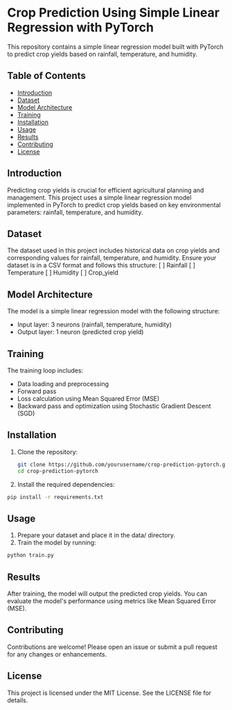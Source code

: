 # Crop Prediction Using Simple Linear Regression with PyTorch

This repository contains a simple linear regression model built with PyTorch to predict crop yields based on rainfall, temperature, and humidity.

## Table of Contents

- [Introduction](#introduction)
- [Dataset](#dataset)
- [Model Architecture](#model-architecture)
- [Training](#training)
- [Installation](#installation)
- [Usage](#usage)
- [Results](#results)
- [Contributing](#contributing)
- [License](#license)

## Introduction

Predicting crop yields is crucial for efficient agricultural planning and management. This project uses a simple linear regression model implemented in PyTorch to predict crop yields based on key environmental parameters: rainfall, temperature, and humidity.

## Dataset

The dataset used in this project includes historical data on crop yields and corresponding values for rainfall, temperature, and humidity. Ensure your dataset is in a CSV format and follows this structure:
[ ] Rainfall 
[ ] Temperature 
[ ] Humidity
[ ] Crop_yield


## Model Architecture

The model is a simple linear regression model with the following structure:

- Input layer: 3 neurons (rainfall, temperature, humidity)
- Output layer: 1 neuron (predicted crop yield)

## Training

The training loop includes:

- Data loading and preprocessing
- Forward pass
- Loss calculation using Mean Squared Error (MSE)
- Backward pass and optimization using Stochastic Gradient Descent (SGD)

## Installation

1. Clone the repository:
   ```bash
   git clone https://github.com/yourusername/crop-prediction-pytorch.git
   cd crop-prediction-pytorch
   ```

2. Install the required dependencies:
  ```bash
  pip install -r requirements.txt
  ```

## Usage

1. Prepare your dataset and place it in the data/ directory.
2. Train the model by running:
  ```bash
  python train.py
  ```

## Results
After training, the model will output the predicted crop yields. You can evaluate the model's performance using metrics like Mean Squared Error (MSE).

## Contributing
Contributions are welcome! Please open an issue or submit a pull request for any changes or enhancements.

## License
This project is licensed under the MIT License. See the LICENSE file for details.

